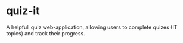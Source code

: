 # quiz-it
A helpfull quiz web-application, allowing users to complete quizes (IT topics) and track their progress.
